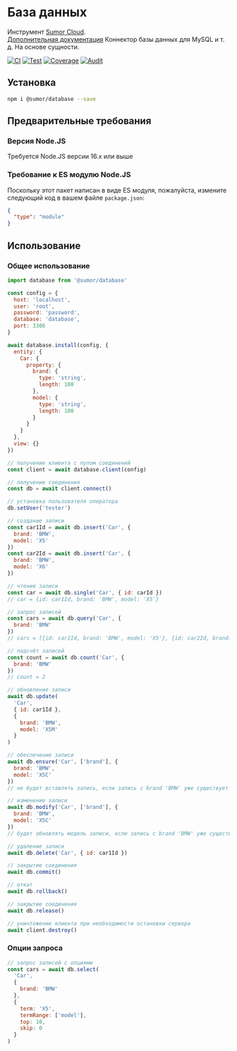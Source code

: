 # База данных

Инструмент [Sumor Cloud](https://sumor.cloud).  
[Дополнительная документация](https://sumor.cloud/database)
Коннектор базы данных для MySQL и т. д. На основе сущности.

[![CI](https://github.com/sumor-cloud/database/actions/workflows/ci.yml/badge.svg)](https://github.com/sumor-cloud/database/actions/workflows/ci.yml)
[![Test](https://github.com/sumor-cloud/database/actions/workflows/ut.yml/badge.svg)](https://github.com/sumor-cloud/database/actions/workflows/ut.yml)
[![Coverage](https://github.com/sumor-cloud/database/actions/workflows/coverage.yml/badge.svg)](https://github.com/sumor-cloud/database/actions/workflows/coverage.yml)
[![Audit](https://github.com/sumor-cloud/database/actions/workflows/audit.yml/badge.svg)](https://github.com/sumor-cloud/database/actions/workflows/audit.yml)

## Установка

```bash
npm i @sumor/database --save
```

## Предварительные требования

### Версия Node.JS

Требуется Node.JS версии 16.x или выше

### Требование к ES модулю Node.JS

Поскольку этот пакет написан в виде ES модуля,
пожалуйста, измените следующий код в вашем файле `package.json`:

```json
{
  "type": "module"
}
```

## Использование

### Общее использование

```js
import database from '@sumor/database'

const config = {
  host: 'localhost',
  user: 'root',
  password: 'password',
  database: 'database',
  port: 3306
}

await database.install(config, {
  entity: {
    Car: {
      property: {
        brand: {
          type: 'string',
          length: 100
        },
        model: {
          type: 'string',
          length: 100
        }
      }
    }
  },
  view: {}
})

// получение клиента с пулом соединений
const client = await database.client(config)

// получение соединения
const db = await client.connect()

// установка пользователя оператора
db.setUser('tester')

// создание записи
const car1Id = await db.insert('Car', {
  brand: 'BMW',
  model: 'X5'
})
const car2Id = await db.insert('Car', {
  brand: 'BMW',
  model: 'X6'
})

// чтение записи
const car = await db.single('Car', { id: carId })
// car = {id: car1Id, brand: 'BMW', model: 'X5'}

// запрос записей
const cars = await db.query('Car', {
  brand: 'BMW'
})
// cars = [{id: car1Id, brand: 'BMW', model: 'X5'}, {id: car2Id, brand: 'BMW', model: 'X6'}]

// подсчёт записей
const count = await db.count('Car', {
  brand: 'BMW'
})
// count = 2

// обновление записи
await db.update(
  'Car',
  { id: car1Id },
  {
    brand: 'BMW',
    model: 'X5M'
  }
)

// обеспечение записи
await db.ensure('Car', ['brand'], {
  brand: 'BMW',
  model: 'X5C'
})
// не будет вставлять запись, если запись с brand 'BMW' уже существует

// изменение записи
await db.modify('Car', ['brand'], {
  brand: 'BMW',
  model: 'X5C'
})
// будет обновлять модель записи, если запись с brand 'BMW' уже существует

// удаление записи
await db.delete('Car', { id: car1Id })

// закрытие соединения
await db.commit()

// откат
await db.rollback()

// закрытие соединения
await db.release()

// уничтожение клиента при необходимости остановки сервера
await client.destroy()
```

### Опции запроса

```js
// запрос записей с опциями
const cars = await db.select(
  'Car',
  {
    brand: 'BMW'
  },
  {
    term: 'X5',
    termRange: ['model'],
    top: 10,
    skip: 0
  }
)
```
